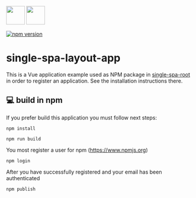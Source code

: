 <p float="left">
  <img src="https://single-spa.js.org/img/logo-white-bgblue.svg" width="50" height="50">
  <img src="https://vuejs.org/images/logo.png" width="50" height="50">
</p>

[![npm version](https://img.shields.io/npm/v/single-spa-layout-app.svg?style=flat-square)](https://www.npmjs.org/package/single-spa-layout)

# single-spa-layout-app

This is a Vue application example used as NPM package in [single-spa-root](https://github.com/Will-wpl/single-spa-root) in order to register an application. See the installation instructions there.

## 💻 build in npm

If you prefer build this application you must follow next steps:

```
npm install
```

```
npm run build
```

You most register a user for npm (https://www.npmjs.org)
```
npm login
```

After you have successfully registered and your email has been authenticated
```
npm publish
```

